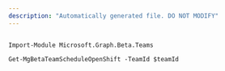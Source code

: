 ```yaml
---
description: "Automatically generated file. DO NOT MODIFY"
---
```


```powershellv2

Import-Module Microsoft.Graph.Beta.Teams

Get-MgBetaTeamScheduleOpenShift -TeamId $teamId

```